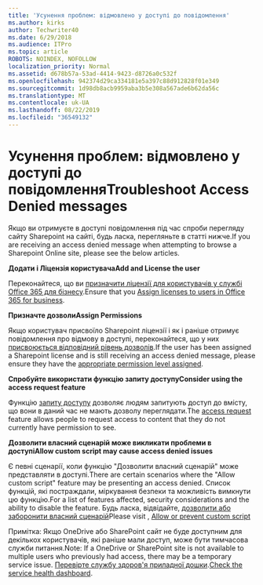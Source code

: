 ```yaml
---
title: 'Усунення проблем: відмовлено у доступі до повідомлення'
ms.author: kirks
author: Techwriter40
ms.date: 6/29/2018
ms.audience: ITPro
ms.topic: article
ROBOTS: NOINDEX, NOFOLLOW
localization_priority: Normal
ms.assetid: d678b57a-53ad-4414-9423-d8726a0c532f
ms.openlocfilehash: 942374d29ca334181e5a397c88d912828f01e349
ms.sourcegitcommit: 1d98db8acb9959aba3b5e308a567ade6b62da56c
ms.translationtype: MT
ms.contentlocale: uk-UA
ms.lasthandoff: 08/22/2019
ms.locfileid: "36549132"
---
```

# <a name="troubleshoot-access-denied-messages"></a><span data-ttu-id="7680f-102">Усунення проблем: відмовлено у доступі до повідомлення</span><span class="sxs-lookup"><span data-stu-id="7680f-102">Troubleshoot Access Denied messages</span></span>

<span data-ttu-id="7680f-103">Якщо ви отримуєте в доступі повідомлення під час спроби перегляду сайту Sharepoint на сайті, будь ласка, перегляньте в статті нижче.</span><span class="sxs-lookup"><span data-stu-id="7680f-103">If you are receiving an access denied message when attempting to browse a Sharepoint Online site, please see the below articles.</span></span>

<span data-ttu-id="7680f-104">**Додати і Ліцензія користувача**</span><span class="sxs-lookup"><span data-stu-id="7680f-104">**Add and License the user**</span></span>

<span data-ttu-id="7680f-105">Переконайтеся, що ви [призначити ліцензії для користувачів у службі Office 365 для бізнесу](https://docs.microsoft.com/office365/admin/subscriptions-and-billing/assign-licenses-to-users?view=o365-worldwide&amp;tabs=One).</span><span class="sxs-lookup"><span data-stu-id="7680f-105">Ensure that you [Assign licenses to users in Office 365 for business](https://docs.microsoft.com/office365/admin/subscriptions-and-billing/assign-licenses-to-users?view=o365-worldwide&amp;tabs=One).</span></span>

<span data-ttu-id="7680f-106">**Призначте дозволи**</span><span class="sxs-lookup"><span data-stu-id="7680f-106">**Assign Permissions**</span></span>

<span data-ttu-id="7680f-107">Якщо користувач присвоїло Sharepoint ліцензії і як і раніше отримує повідомлення про відмову в доступі, переконайтеся, що у них [присвоюється відповідний рівень дозволів](https://docs.microsoft.com/sharepoint/understanding-permission-levels).</span><span class="sxs-lookup"><span data-stu-id="7680f-107">If the user has been assigned a Sharepoint license and is still receiving an access denied message, please ensure they have the [appropriate permission level assigned](https://docs.microsoft.com/sharepoint/understanding-permission-levels).</span></span>

<span data-ttu-id="7680f-108">**Спробуйте використати функцію запиту доступу**</span><span class="sxs-lookup"><span data-stu-id="7680f-108">**Consider using the access request feature**</span></span>

<span data-ttu-id="7680f-109">Функцію [запиту доступу](https://support.office.com/article/Set-up-and-manage-access-requests-94B26E0B-2822-49D4-929A-8455698654B3) дозволяє людям запитують доступ до вмісту, що вони в даний час не мають дозволу переглядати.</span><span class="sxs-lookup"><span data-stu-id="7680f-109">The [access request](https://support.office.com/article/Set-up-and-manage-access-requests-94B26E0B-2822-49D4-929A-8455698654B3) feature allows people to request access to content that they do not currently have permission to see.</span></span> 

<span data-ttu-id="7680f-110">**Дозволити власний сценарій може викликати проблеми в доступі**</span><span class="sxs-lookup"><span data-stu-id="7680f-110">**Allow custom script may cause access denied issues**</span></span>

<span data-ttu-id="7680f-111">Є певні сценарії, коли функцію "Дозволити власний сценарій" може представляти в доступі.</span><span class="sxs-lookup"><span data-stu-id="7680f-111">There are certain scenarios where the "Allow custom script" feature may be presenting an access denied.</span></span> <span data-ttu-id="7680f-112">Список функцій, які постраждали, міркування безпеки та можливість вимкнути цю функцію.</span><span class="sxs-lookup"><span data-stu-id="7680f-112">For a list of features affected, security considerations and the ability to disable the feature.</span></span> <span data-ttu-id="7680f-113">Будь ласка, відвідайте, [дозволити або заборонити власний сценарій](https://docs.microsoft.com/sharepoint/allow-or-prevent-custom-script)</span><span class="sxs-lookup"><span data-stu-id="7680f-113">Please visit , [Allow or prevent custom script](https://docs.microsoft.com/sharepoint/allow-or-prevent-custom-script)</span></span>

<span data-ttu-id="7680f-114">Примітка: Якщо OneDrive або SharePoint сайт не буде доступним для декількох користувачів, які раніше мали доступ, може бути тимчасова служби питання.</span><span class="sxs-lookup"><span data-stu-id="7680f-114">Note: If a OneDrive or SharePoint site is not available to multiple users who previously had access, there may be a temporary service issue.</span></span> <span data-ttu-id="7680f-115">[Перевірте службу здоров'я приладної дошки](https://portal.office.com/adminportal/home#/servicehealth).</span><span class="sxs-lookup"><span data-stu-id="7680f-115">[Check the service health dashboard](https://portal.office.com/adminportal/home#/servicehealth).</span></span>


  

